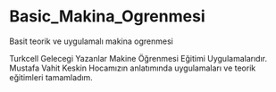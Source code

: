 # Basic_Makina_Ogrenmesi
Basit teorik ve uygulamalı makina ogrenmesi

Turkcell Gelecegi Yazanlar Makine Öğrenmesi Eğitimi Uygulamalarıdır.
Mustafa Vahit Keskin Hocamızın anlatımında uygulamaları ve teorik eğitimleri tamamladım.
